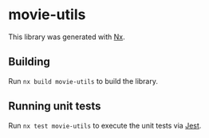 # movie-utils

This library was generated with [Nx](https://nx.dev).

## Building

Run `nx build movie-utils` to build the library.

## Running unit tests

Run `nx test movie-utils` to execute the unit tests via [Jest](https://jestjs.io).
